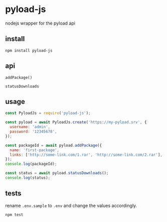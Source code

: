 # pyload-js

nodejs wrapper for the pyload api

## install

`npm install pyload-js`

## api

`addPackage()`

`statusDownloads`

## usage

```javascript
const PyloadJs = require('pyload-js');

const pyload = await PyloadJs.create('https://my-pyload.srv', {
  username: 'admin',
  password: '12345678',
});

const packageId = await pyload.addPackage({
  name: 'first-package',
  links: ['http://some-link.com/1.rar', 'http://some-link.com/2.rar'],
});
console.log(packageId);

const status = await pyload.statusDownloads();
console.log(status);
```

## tests

rename `.env.sample` to `.env` and change the values accordingly.

`npm test`
